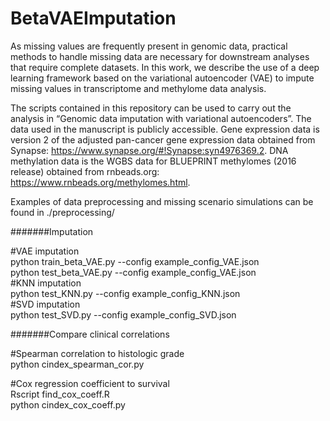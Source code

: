 # BetaVAEImputation

As missing values are frequently present in genomic data, practical methods to handle missing data are necessary for downstream analyses that require complete datasets. In this work, we describe the use of a deep learning framework based on the variational autoencoder (VAE) to impute missing values in transcriptome and methylome data analysis.

The scripts contained in this repository can be used to carry out the analysis in “Genomic data imputation with variational autoencoders”. The data used in the manuscript is publicly accessible. Gene expression data is version 2 of the adjusted pan-cancer gene expression data obtained from Synapse: https://www.synapse.org/#!Synapse:syn4976369.2. DNA methylation data is the WGBS data for BLUEPRINT methylomes (2016 release) obtained from rnbeads.org: https://www.rnbeads.org/methylomes.html. 

Examples of data preprocessing and missing scenario simulations can be found in ./preprocessing/

#######Imputation

#VAE imputation  
python train_beta_VAE.py --config example_config_VAE.json  
python test_beta_VAE.py --config example_config_VAE.json  
#KNN imputation  
python test_KNN.py --config example_config_KNN.json  
#SVD imputation  
python test_SVD.py --config example_config_SVD.json

#######Compare clinical correlations

#Spearman correlation to histologic grade  
python cindex_spearman_cor.py

#Cox regression coefficient to survival  
Rscript find_cox_coeff.R  
python cindex_cox_coeff.py

